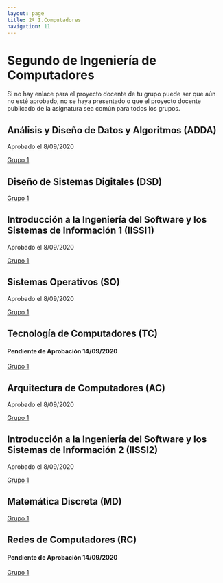 ```yaml
---
layout: page
title: 2º I.Computadores
navigation: 11
---
```


# Segundo de Ingeniería de Computadores

Si no hay enlace para el proyecto docente de tu grupo puede ser que aún no esté aprobado, no se haya presentado o que el proyecto docente publicado de la asignatura sea común para todos los grupos.

## Análisis y Diseño de Datos y Algoritmos (ADDA)

Aprobado el 8/09/2020

[Grupo 1](https://uses0-my.sharepoint.com/:b:/g/personal/delegacion_etsii_us_es/Edu1S9kC5GVIvvf1i3dDmj0BKRJod7XqH6125xu9BdwcVw?e=wvyh3g)


## Diseño de Sistemas Digitales (DSD)

[Grupo 1](https://sevius.us.es/asignus/proyectopublicado.php?codasig=2040012&vac=1100459&gac=1)


## Introducción a la Ingeniería del Software y los Sistemas de Información 1 (IISSI1)

Aprobado el 8/09/2020

[Grupo 1](https://uses0-my.sharepoint.com/:b:/g/personal/delegacion_etsii_us_es/Ee7SJZtgmAdOiSUBRE7gMS0BrA72WW-o2mV6n7S-QQILlw?e=p4PbGD)


## Sistemas Operativos (SO)

Aprobado el 8/09/2020

[Grupo 1](https://uses0-my.sharepoint.com/:b:/g/personal/delegacion_etsii_us_es/Ec48Z4vOJ5JAt9Y69XHVBQsBiM2hKjpAzqXBEdVCZQm2_w?e=9ioxc6)


## Tecnología de Computadores (TC)

#### Pendiente de Aprobación 14/09/2020

[Grupo 1](https://uses0-my.sharepoint.com/:b:/g/personal/delegacion_etsii_us_es/EfGSrx0o6_tCjQ1dCLDxOi0B3nj6Q6y2C3yW63n5kstPRA?e=rqC8RG)


## Arquitectura de Computadores (AC)

Aprobado el 8/09/2020

[Grupo 1](https://uses0-my.sharepoint.com/:b:/g/personal/delegacion_etsii_us_es/EebOpbfXQE5Lsl4nMkkts2kBEu0NlJ7DFN1qLv846CoAfA?e=7Md0cU)


## Introducción a la Ingeniería del Software y los Sistemas de Información 2 (IISSI2)

Aprobado el 8/09/2020

[Grupo 1](https://uses0-my.sharepoint.com/:b:/g/personal/delegacion_etsii_us_es/EXekciGXd-ZMh6mBLiinzcMBXJ-h2-bAEPZg20kvl_BBoQ?e=51TrML)


## Matemática Discreta (MD)

[Grupo 1](https://sevius.us.es/asignus/proyectopublicado.php?codasig=2040016&vac=1099855&gac=1)


## Redes de Computadores (RC)

#### Pendiente de Aprobación 14/09/2020

[Grupo 1](https://uses0-my.sharepoint.com/:b:/g/personal/delegacion_etsii_us_es/EVh9w2dHwJhJhebeEdGoFVwBTj7Mk4EL3uX1KxVuZhtZpQ?e=ITF39e)